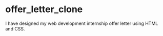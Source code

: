 # offer_letter_clone
I have designed my web development internship offer letter using HTML and CSS.
